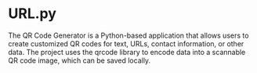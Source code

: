 # URL.py
The QR Code Generator is a Python-based application that allows users to create customized QR codes for text, URLs, contact information, or other data. The project uses the qrcode library to encode data into a scannable QR code image, which can be saved locally. 
